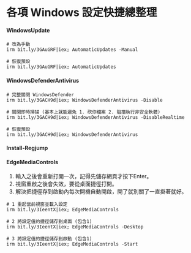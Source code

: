 各項 Windows 設定快捷總整理
===

#### WindowsUpdate

```
# 改為手動
irm bit.ly/3GAuGRF|iex; AutomaticUpdates -Manual

# 恢復預設
irm bit.ly/3GAuGRF|iex; AutomaticUpdates
```

#### WindowsDefenderAntivirus

```
# 完整關閉 WindowsDefender
irm bit.ly/3GACH9d|iex; WindowsDefenderAntivirus -Disable

# 關閉即時掃描 (基本上就能避免 1. 砍你檔案 2. 阻擋執行非安全軟體)
irm bit.ly/3GACH9d|iex; WindowsDefenderAntivirus -DisableRealtime

# 恢復預設
irm bit.ly/3GACH9d|iex; WindowsDefenderAntivirus

```

#### Install-Regjump


#### EdgeMediaControls
1. 輸入之後會重新打開一次，記得先儲存網頁才按下Enter。
2. 視窗重啟之後會失效，要從桌面捷徑打開。
3. 解決把捷徑存到啟動內每次開機自動開啟，開了就別關了一直掛著就好。

```
# 1 重起當前視窗並載入設定
irm bit.ly/3IeentX|iex; EdgeMediaControls 

# 2 將設定值的捷徑儲存到桌面 (包含1)
irm bit.ly/3IeentX|iex; EdgeMediaControls -Desktop

# 3 將設定值的捷徑儲存到啟動 (包含1)
irm bit.ly/3IeentX|iex; EdgeMediaControls -Start

```